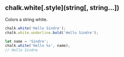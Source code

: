 ## chalk.white\[.style\](string[, string...])

Colors a string white.

```js
chalk.white('Hello Sindre');
chalk.white.underline.bold('Hello Sindre');

let name = 'Sindre';
chalk.white('Hello %s', name);
// Hello Sindre
```